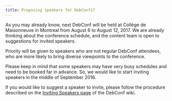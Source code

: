 ```yaml
---
title: Proposing speakers for DebConf17
---
```


As you may already know, next DebConf will be held at 
Collège de Maisonneuve in Montreal from August 6 to August 12, 2017. 
We are already thinking about the conference schedule, and 
the content team is open to suggestions for invited speakers.

Priority will be given to speakers who are not regular DebConf attendees, 
who are more likely to bring diverse viewpoints to the conference.

Please keep in mind that some speakers may have very busy schedules 
and need to be booked far in advance. So, we would like to start 
inviting speakers in the middle of September 2016.

If you would like to suggest a speaker to invite, please follow the procedure 
described on the [Inviting Speakers page] of the DebConf wiki.


[Inviting Speakers page]: https://wiki.debconf.org/wiki/Teams/Content/InvitingSpeakers
